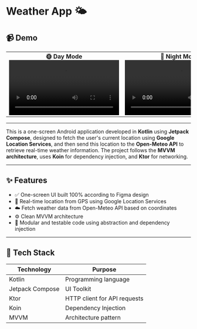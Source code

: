 # Weather App 🌤️

## 📹 Demo
<table>
  <tr>
    <td align="center">
      <strong>🌞 Day Mode</strong><br>
      <video width="300" controls>
        <source src="https://github.com/user-attachments/assets/7f2a0bec-b52b-424a-a264-6f7edd8e8369" type="video/mp4">
        Your browser does not support the video tag.
      </video>
    </td>
    <td align="center">
      <strong>🌙 Night Mode</strong><br>
      <video width="300" controls>
        <source src="https://github.com/user-attachments/assets/69867d67-3108-4869-aa64-b21460b80f66" type="video/mp4">
        Your browser does not support the video tag.
      </video>
    </td>
  </tr>
</table>

---
This is a one-screen Android application developed in **Kotlin** using **Jetpack Compose**, designed to fetch the user's current location using **Google Location Services**, and then send this location to the **Open-Meteo API** to retrieve real-time weather information. The project follows the **MVVM architecture**, uses **Koin** for dependency injection, and **Ktor** for networking.

---

## ✨ Features

- ✅ One-screen UI built 100% according to Figma design
- 📍 Real-time location from GPS using Google Location Services
- ☁️ Fetch weather data from Open-Meteo API based on coordinates
- ⚙️ Clean MVVM architecture
- 🧪 Modular and testable code using abstraction and dependency injection

---

## 🧱 Tech Stack

| Technology        | Purpose                           |
|------------------|-----------------------------------|
| Kotlin            | Programming language              |
| Jetpack Compose   | UI Toolkit                        |
| Ktor              | HTTP client for API requests      |
| Koin              | Dependency Injection              |
| MVVM              | Architecture pattern              |
